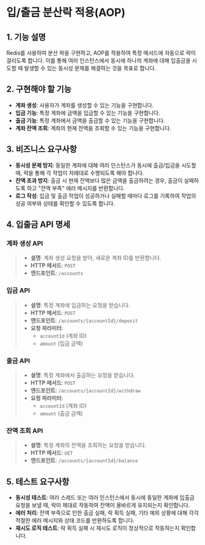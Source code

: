 # 입/출금 분산락 적용(AOP)

## 1. 기능 설명
Redis를 사용하여 분산 락을 구현하고, AOP를 적용하여 특정 메서드에 자동으로 락이 걸리도록 합니다. 이를 통해 여러 인스턴스에서 동시에 하나의 계좌에 대해 입출금을 시도할 때 발생할 수 있는 동시성 문제를 해결하는 것을 목표로 합니다.
## 2. 구현해야 할 기능
- **계좌 생성**: 사용자가 계좌를 생성할 수 있는 기능을 구현합니다.
- **입금 기능**: 특정 계좌에 금액을 입금할 수 있는 기능을 구현합니다.
- **출금 기능**: 특정 계좌에서 금액을 출금할 수 있는 기능을 구현합니다.
- **계좌 잔액 조회**: 계좌의 현재 잔액을 조회할 수 있는 기능을 구현합니다.

## 3. 비즈니스 요구사항
- **동시성 문제 방지**: 동일한 계좌에 대해 여러 인스턴스가 동시에 출금/입금을 시도할 때, 락을 통해 각 작업이 차례대로 수행되도록 해야 합니다.
- **잔액 초과 방지**: 출금 시 현재 잔액보다 많은 금액을 출금하려는 경우, 출금이 실패하도록 하고 "잔액 부족" 에러 메시지를 반환합니다.
- **로그 작성**: 입금 및 출금 작업이 성공하거나 실패할 때마다 로그를 기록하여 작업의 성공 여부와 상태를 확인할 수 있도록 합니다.

## 4. 입출금 API 명세

### 계좌 생성 API
>- **설명**: 계좌 생성 요청을 받아, 새로운 계좌 ID를 반환합니다.
>- **HTTP 메서드**: `POST`
>- **엔드포인트**: `/accounts`

### 입금 API
>- **설명**: 특정 계좌에 입금하는 요청을 받습니다.
>- **HTTP 메서드**: `POST`
>- **엔드포인트**: `/accounts/{accountId}/deposit`
>- **요청 파라미터**:
>    - `accountId` (계좌 ID)
>    - `amount` (입금 금액)

### 출금 API
>- **설명**: 특정 계좌에서 출금하는 요청을 받습니다.
>- **HTTP 메서드**: `POST`
>- **엔드포인트**: `/accounts/{accountId}/withdraw`
>- **요청 파라미터**:
>    - `accountId` (계좌 ID)
>    - `amount` (출금 금액)

### 잔액 조회 API
>- **설명**: 특정 계좌의 잔액을 조회하는 요청을 받습니다.
>- **HTTP 메서드**: `GET`
>- **엔드포인트**: `/accounts/{accountId}/balance`

## 5. 테스트 요구사항
- **동시성 테스트**: 여러 스레드 또는 여러 인스턴스에서 동시에 동일한 계좌에 입출금 요청을 보낼 때, 락이 제대로 작동하여 잔액이 올바르게 유지되는지 확인합니다.
- **에러 처리**: 잔액 부족으로 인한 출금 실패, 락 획득 실패, 기타 예외 상황에 대해 각각 적절한 에러 메시지와 상태 코드를 반환하도록 합니다.
- **재시도 로직 테스트**: 락 획득 실패 시 재시도 로직이 정상적으로 작동하는지 확인합니다.